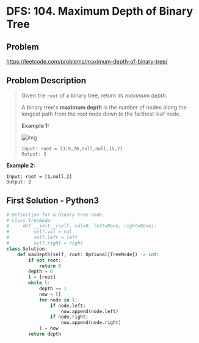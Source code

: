 # DFS: 104. Maximum Depth of Binary Tree

## Problem ##
https://leetcode.com/problems/maximum-depth-of-binary-tree/

## Problem Description ##
> Given the `root` of a binary tree, return *its maximum depth*.
>
> A binary tree's **maximum depth** is the number of nodes along the longest path from the root node down to the farthest leaf node.
>
>  
>
> **Example 1:**
>
> ![img](https://assets.leetcode.com/uploads/2020/11/26/tmp-tree.jpg)
>
> ```
> Input: root = [3,9,20,null,null,15,7]
> Output: 3
> ```

**Example 2:**

```
Input: root = [1,null,2]
Output: 2
```

## First Solution - Python3 ##
``` python
# Definition for a binary tree node.
# class TreeNode:
#     def __init__(self, val=0, left=None, right=None):
#         self.val = val
#         self.left = left
#         self.right = right
class Solution:
    def maxDepth(self, root: Optional[TreeNode]) -> int:
        if not root:
            return 0
        depth = 0
        l = [root]
        while l:
            depth += 1
            now = []
            for node in l:
                if node.left:
                    now.append(node.left)
                if node.right:
                    now.append(node.right)
            l = now
        return depth
```
